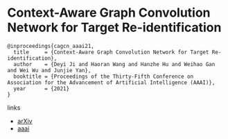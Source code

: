 # Context-Aware Graph Convolution Network for Target Re-identification

```
@inproceedings{cagcn_aaai21,
  title     = {Context-Aware Graph Convolution Network for Target Re-identification},
  author    = {Deyi Ji and Haoran Wang and Hanzhe Hu and Weihao Gan and Wei Wu and Junjie Yan},
  booktitle = {Proceedings of the Thirty-Fifth Conference on Association for the Advancement of Artificial Intelligence (AAAI)},
  year      = {2021}
}
```

links
- [arXiv](https://arxiv.org/abs/2012.04298)
- [aaai](https://www.aaai.org/AAAI21Papers/AAAI-487.JiD.pdf)
